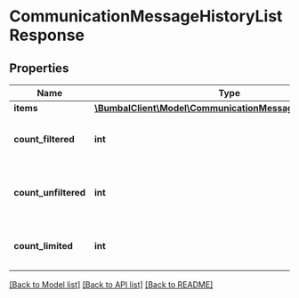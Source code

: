 # CommunicationMessageHistoryListResponse

## Properties
Name | Type | Description | Notes
------------ | ------------- | ------------- | -------------
**items** | [**\BumbalClient\Model\CommunicationMessageHistoryModel[]**](CommunicationMessageHistoryModel.md) |  | [optional] 
**count_filtered** | **int** | Count of total items with filters in place | [optional] 
**count_unfiltered** | **int** | Count of total items without filters in place | [optional] 
**count_limited** | **int** | Count of items with limit in place | [optional] 

[[Back to Model list]](../README.md#documentation-for-models) [[Back to API list]](../README.md#documentation-for-api-endpoints) [[Back to README]](../README.md)


